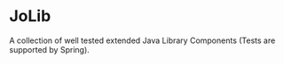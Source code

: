 # JoLib
A collection of well tested extended Java Library Components (Tests are supported by Spring).
